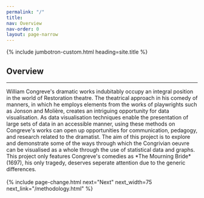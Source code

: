 ```yaml
---
permalink: "/"
title:
nav: Overview
nav-order: 0
layout: page-narrow
---
```


{% include jumbotron-custom.html heading=site.title %}

## **Overview**
<hr/>
William Congreve's dramatic works indubitably occupy an integral position in the world of Restoration theatre. The theatrical approach in his comedy of manners, in which he employs elements from the works of playwrights such as Jonson and Molière, creates an intriguing opportunity for data visualisation. As data visualisation techniques enable the presentation of large sets of data in an accessible manner, using these methods on Congreve's works can open up opportunities for communication, pedagogy, and research related to the dramatist. The aim of this project is to explore and demonstrate some of the ways through which the Congrivian oeuvre can be visualised as a whole through the use of statistical data and graphs. This project only features Congreve's comedies as *The Mourning Bride* (1697), his only tragedy, deserves seperate attention due to the generic differences.
<br/>
<br/>
{% include page-change.html next="Next" next_width=75 next_link="/methodology.html" %}

